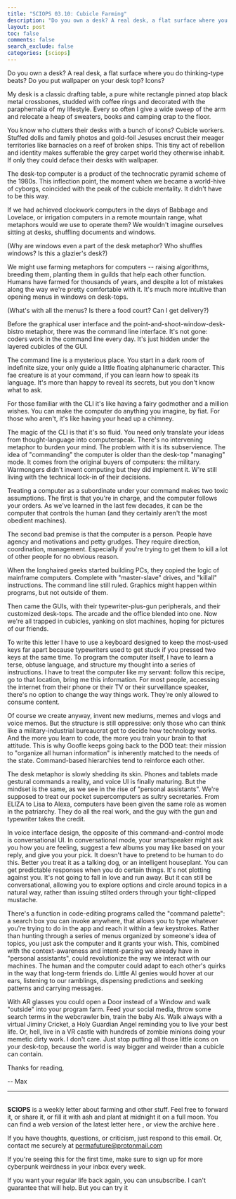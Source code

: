 ```yaml
---
title: "SCIOPS 03.10: Cubicle Farming"
description: "Do you own a desk? A real desk, a flat surface where you do thinking-type beats? Do you put wallpaper on your desk top? Icons?"
layout: post
toc: false
comments: false
search_exclude: false
categories: [sciops]
---
```



 Do you own a desk? A real desk, a flat surface where you do thinking-type beats? Do you put wallpaper on your desk top? Icons?
   

  

 My desk is a classic drafting table, a pure white rectangle pinned atop black metal crossbones, studded with coffee rings and decorated with the paraphernalia of my lifestyle. Every so often I give a wide sweep of the arm and relocate a heap of sweaters, books and camping crap to the floor.
   

  

 You know who clutters their desks with a bunch of icons? Cubicle workers. Stuffed dolls and family photos and gold-foil Jesuses encrust their meager territories like barnacles on a reef of broken ships. This tiny act of rebellion and identity makes sufferable the grey carpet world they otherwise inhabit. If only they could deface their desks with wallpaper.
   

  

 The desk-top computer is a product of the technocratic pyramid scheme of the 1980s. This inflection point, the moment when we became a world-hive of cyborgs, coincided with the peak of the cubicle mentality. It didn't have to be this way.
   

  

 If we had achieved clockwork computers in the days of Babbage and Lovelace, or irrigation computers in a remote mountain range, what metaphors would we use to operate them? We wouldn't imagine ourselves sitting at desks, shuffling documents and windows.
   

  

 (Why are windows even a part of the desk metaphor? Who shuffles windows? Is this a glazier's desk?)
   

  

 We might use farming metaphors for computers -- raising algorithms, breeding them, planting them in guilds that help each other function. Humans have farmed for thousands of years, and despite a lot of mistakes along the way we're pretty comfortable with it. It's much more intuitive than opening menus in windows on desk-tops.
   

  

 (What's with all the menus? Is there a food court? Can I get delivery?)
   

  

 Before the graphical user interface and the point-and-shoot-window-desk-bistro metaphor, there was the command line interface. It's not gone: coders work in the command line every day. It's just hidden under the layered cubicles of the GUI.
   

  

 The command line is a mysterious place. You start in a dark room of indefinite size, your only guide a little floating alphanumeric character. This fae creature is at your command, if you can learn how to speak its language. It's more than happy to reveal its secrets, but you don't know what to ask.
   

  

 For those familiar with the CLI it's like having a fairy godmother and a million wishes. You can make the computer do anything you imagine, by fiat. For those who aren't, it's like having your head up a chimney.
   

  

 The magic of the CLI is that it's so fluid. You need only translate your ideas from thought-language into computerspeak. There's no intervening metaphor to burden your mind. The problem with it is its subservience. The idea of "commanding" the computer is older than the desk-top "managing" mode. It comes from the original buyers of computers: the military. Warmongers didn't invent computing but they did implement it. W're still living with the technical lock-in of their decisions.
   

  

 Treating a computer as a subordinate under your command makes two toxic assumptions. The first is that you're in charge, and the computer follows your orders. As we've learned in the last few decades, it can be the computer that controls the human (and they certainly aren't the most obedient machines).
   

  

 The second bad premise is that the computer is a person. People have agency and motivations and petty grudges. They require direction, coordination, management. Especially if you're trying to get them to kill a lot of other people for no obvious reason.
   

  

 When the longhaired geeks started building PCs, they copied the logic of mainframe computers. Complete with "master-slave" drives, and "killall" instructions. The command line still ruled. Graphics might happen within programs, but not outside of them.
   

  

 Then came the GUIs, with their typewriter-plus-gun peripherals, and their customized desk-tops. The arcade and the office blended into one. Now we're all trapped in cubicles, yanking on slot machines, hoping for pictures of our friends.
   

  

 To write this letter I have to use a keyboard designed to keep the most-used keys far apart because typewriters used to get stuck if you pressed two keys at the same time. To program the computer itself, I have to learn a terse, obtuse language, and structure my thought into a series of instructions. I have to treat the computer like my servant: follow this recipe, go to that location, bring me this information. For most people, accessing the internet from their phone or their TV or their surveillance speaker, there's no option to change the way things work. They're only allowed to consume content.
   

  

 Of course we create anyway, invent new mediums, memes and vlogs and voice memos. But the structure is still oppressive: only those who can think like a military-industrial bureaucrat get to decide how technology works. And the more you learn to code, the more you train your brain to that attitude. This is why Goofle keeps going back to the DOD teat: their mission to "organize all human information" is inherently matched to the needs of the state. Command-based hierarchies tend to reinforce each other.
   

  

 The desk metaphor is slowly shedding its skin. Phones and tablets made gestural commands a reality, and voice UI is finally maturing. But the mindset is the same, as we see in the rise of "personal assistants". We're supposed to treat our pocket supercomputers as sultry secretaries. From ELIZA to Lisa to Alexa, computers have been given the same role as women in the patriarchy. They do all the real work, and the guy with the gun and typewriter takes the credit.
   

  

 In voice interface design, the opposite of this command-and-control mode is conversational UI. In conversational mode, your smartspeaker might ask you how you are feeling, suggest a few albums you may like based on your reply, and give you your pick. It doesn't have to pretend to be human to do this. Better you treat it as a talking dog, or an intelligent houseplant. You can get predictable responses when you do certain things. It's not plotting against you. It's not going to fall in love and run away. But it can still be conversational, allowing you to explore options and circle around topics in a natural way, rather than issuing stilted orders through your tight-clipped mustache.
   

  

 There's a function in code-editing programs called the "command palette": a search box you can invoke anywhere, that allows you to type whatever you're trying to do in the app and reach it within a few keystrokes. Rather than hunting through a series of menus organized by someone's idea of topics, you just ask the computer and it grants your wish. This, combined with the context-awareness and intent-parsing we already have in "personal assistants", could revolutionize the way we interact with our machines. The human and the computer could adapt to each other's quirks in the way that long-term friends do. Little AI genies would hover at our ears, listening to our ramblings, dispensing predictions and seeking patterns and carrying messages.
   

  

 With AR glasses you could open a Door instead of a Window and walk "outside" into your program farm. Feed your social media, throw some search terms in the webcrawler bin, train the baby AIs. Walk always with a virtual Jiminy Cricket, a Holy Guardian Angel reminding you to live your best life. Or, hell, live in a VR castle with hundreds of zombie minions doing your memetic dirty work. I don't care. Just stop putting all those little icons on your desk-top, because the world is way bigger and weirder than a cubicle can contain.
   

  

 Thanks for reading,
   

 -- Max
   



---


###### 
**SCIOPS** 
 is a weekly letter about farming and other stuff. Feel free to forward it, or share it, or fill it with ash and plant at midnight it on a full moon. You can find a web version of the
 latest letter here
 , or view the
 archive here
 .
 

 If you have thoughts, questions, or criticism, just respond to this email. Or, contact me securely at
 permafuture@protonmail.com


 If you're seeing this for the first time, make sure to
 sign up
 for more cyberpunk weirdness in your inbox every week.
 

 If you want your regular life back again, you can unsubscribe. I can't guarantee that will help. But you can try it


  

  

